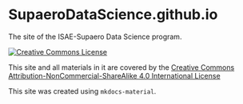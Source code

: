 # SupaeroDataScience.github.io

The site of the ISAE-Supaero Data Science program.

<a rel="license" href="http://creativecommons.org/licenses/by-nc-sa/4.0/"><img alt="Creative Commons License" style="border-width:0" src="https://i.creativecommons.org/l/by-nc-sa/4.0/88x31.png" /></a>

This site and all materials in it are covered by the [Creative Commons Attribution-NonCommercial-ShareAlike 4.0 International License](http://creativecommons.org/licenses/by-nc-sa/4.0/)

This site was created using `mkdocs-material`.